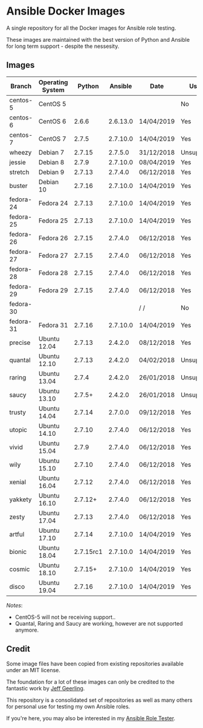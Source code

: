 # Ansible Docker Images

A single repository for all the Docker images for Ansible role testing.

These images are maintained with the best version of Python and Ansible for long term support - despite the nessesity.

## Images

| Branch    | Operating System | Python    | Ansible  | Date       | Usable      |
| --------- |------------------| --------- | -------- |----------- | ----------- |
| centos-5  | CentOS 5         |           |          |            | No          |
| centos-6  | CentOS 6         | 2.6.6     | 2.6.13.0 | 14/04/2019 | Yes         |
| centos-7  | CentOS 7         | 2.7.5     | 2.7.10.0 | 14/04/2019 | Yes         |
| wheezy    | Debian 7         | 2.7.15    | 2.7.5.0  | 31/12/2018 | Unsupported |
| jessie    | Debian 8         | 2.7.9     | 2.7.10.0 | 08/04/2019 | Yes         |
| stretch   | Debian 9         | 2.7.13    | 2.7.4.0  | 06/12/2018 | Yes         |
| buster    | Debian 10        | 2.7.16    | 2.7.10.0 | 14/04/2019 | Yes         |
| fedora-24 | Fedora 24        | 2.7.13    | 2.7.10.0 | 14/04/2019 | Yes         |
| fedora-25 | Fedora 25        | 2.7.13    | 2.7.10.0 | 14/04/2019 | Yes         |
| fedora-26 | Fedora 26        | 2.7.15    | 2.7.4.0  | 06/12/2018 | Yes         |
| fedora-27 | Fedora 27        | 2.7.15    | 2.7.4.0  | 06/12/2018 | Yes         |
| fedora-28 | Fedora 28        | 2.7.15    | 2.7.4.0  | 06/12/2018 | Yes         |
| fedora-29 | Fedora 29        | 2.7.15    | 2.7.4.0  | 06/12/2018 | Yes         |
| fedora-30 |                  |           |          |   /  /     | No          |
| fedora-31 | Fedora 31        | 2.7.16    | 2.7.10.0 | 14/04/2019 | Yes         |
| precise   | Ubuntu 12.04     | 2.7.13    | 2.4.2.0  | 08/12/2018 | Yes         |
| quantal   | Ubuntu 12.10     | 2.7.13    | 2.4.2.0  | 04/02/2018 | Unsupported |
| raring    | Ubuntu 13.04     | 2.7.4     | 2.4.2.0  | 26/01/2018 | Unsupported |
| saucy     | Ubuntu 13.10     | 2.7.5+    | 2.4.2.0  | 26/01/2018 | Unsupported |
| trusty    | Ubuntu 14.04     | 2.7.14    | 2.7.0.0  | 09/12/2018 | Yes         |
| utopic    | Ubuntu 14.10     | 2.7.10    | 2.7.4.0  | 06/12/2018 | Yes         |
| vivid     | Ubuntu 15.04     | 2.7.9     | 2.7.4.0  | 06/12/2018 | Yes         |
| wily      | Ubuntu 15.10     | 2.7.10    | 2.7.4.0  | 06/12/2018 | Yes         |
| xenial    | Ubuntu 16.04     | 2.7.12    | 2.7.4.0  | 06/12/2018 | Yes         |
| yakkety   | Ubuntu 16.10     | 2.7.12+   | 2.7.4.0  | 06/12/2018 | Yes         |
| zesty     | Ubuntu 17.04     | 2.7.13    | 2.7.4.0  | 06/12/2018 | Yes         |
| artful    | Ubuntu 17.10     | 2.7.14    | 2.7.10.0 | 14/04/2019 | Yes         |
| bionic    | Ubuntu 18.04     | 2.7.15rc1 | 2.7.10.0 | 14/04/2019 | Yes         |
| cosmic    | Ubuntu 18.10     | 2.7.15+   | 2.7.10.0 | 14/04/2019 | Yes         |
| disco     | Ubuntu 19.04     | 2.7.16    | 2.7.10.0 | 14/04/2019 | Yes         |

*Notes*:

* CentOS-5 will not be receiving support..
* Quantal, Raring and Saucy are working, however are not supported anymore.

## Credit

Some image files have been copied from existing repositories available under an MIT license.

The foundation for a lot of these images can only be credited to the fantastic work by [Jeff Geerling](http://jeffgeerling.com/).

This repository is a consolidated set of repositories as well as many others for personal use for testing my own Ansible roles.

If you're here, you may also be interested in my [Ansible Role Tester](https://github.com/fubarhouse/ansible-role-tester).
